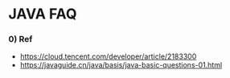 # JAVA FAQ

### 0) Ref

- https://cloud.tencent.com/developer/article/2183300
- https://javaguide.cn/java/basis/java-basic-questions-01.html
